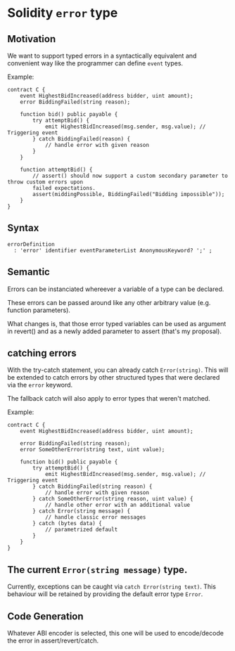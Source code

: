 # Solidity `error` type

## Motivation

We want to support typed errors in a syntactically equivalent and convenient way like
the programmer can define `event` types.

Example:

```solidity
contract C {
	event HighestBidIncreased(address bidder, uint amount);
	error BiddingFailed(string reason);

	function bid() public payable {
		try attemptBid() {
			emit HighestBidIncreased(msg.sender, msg.value); // Triggering event
		} catch BiddingFailed(reason) {
			// handle error with given reason
		}
    }

	function attemptBid() {
		// assert() should now support a custom secondary parameter to throw custom errors upon
		failed expectations.
		assert(middingPossible, BiddingFailed("Bidding impossible"));
	}
}
```

## Syntax

```bnf
errorDefinition
  : 'error' identifier eventParameterList AnonymousKeyword? ';' ;
```

## Semantic

Errors can be instanciated whereever a variable of a type can be declared.

These errors can be passed around like any other arbitrary value (e.g. function parameters).

What changes is, that those error typed variables can be used as argument in revert() and
as a newly added parameter to assert (that's my proposal).

## catching errors

With the try-catch statement, you can already catch `Error(string)`. This will be extended
to catch errors by other structured types that were declared via the `error` keyword.

The fallback catch will also apply to error types that weren't matched.

Example:

```solidity
contract C {
	event HighestBidIncreased(address bidder, uint amount);

	error BiddingFailed(string reason);
	error SomeOtherError(string text, uint value);

	function bid() public payable {
		try attemptBid() {
			emit HighestBidIncreased(msg.sender, msg.value); // Triggering event
		} catch BiddingFailed(string reason) {
			// handle error with given reason
		} catch SomeOtherError(string reason, uint value) {
			// handle other error with an additional value
		} catch Error(string message) {
			// handle classic error messages
		} catch (bytes data) {
			// parametrized default
		}
	}
}
```

## The current `Error(string message)` type.

Currently, exceptions can be caught via `catch Error(string text)`. This behaviour will be retained
by providing the default error type `Error`.

## Code Generation

Whatever ABI encoder is selected, this one will be used to encode/decode the error in
assert/revert/catch.







